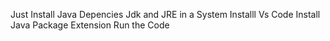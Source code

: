 Just Install Java Depencies Jdk and JRE in a System
Installl Vs Code
Install Java Package Extension
Run the Code
